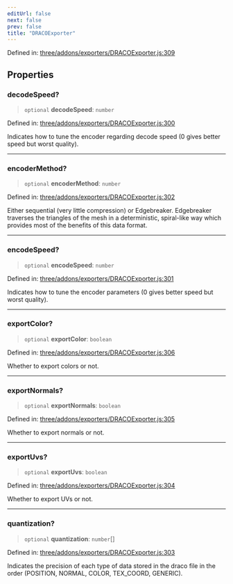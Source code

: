 ```yaml
---
editUrl: false
next: false
prev: false
title: "DRACOExporter"
---
```


Defined in: [three/addons/exporters/DRACOExporter.js:309](https://github.com/DefinitelyMaybe/three-i18n/blob/fa57b79433d1c349ffb23a78727299c8d4190136/three/addons/exporters/DRACOExporter.js#L309)

## Properties

### decodeSpeed?

> `optional` **decodeSpeed**: `number`

Defined in: [three/addons/exporters/DRACOExporter.js:300](https://github.com/DefinitelyMaybe/three-i18n/blob/fa57b79433d1c349ffb23a78727299c8d4190136/three/addons/exporters/DRACOExporter.js#L300)

Indicates how to tune the encoder regarding decode speed (0 gives better speed but worst quality).

***

### encoderMethod?

> `optional` **encoderMethod**: `number`

Defined in: [three/addons/exporters/DRACOExporter.js:302](https://github.com/DefinitelyMaybe/three-i18n/blob/fa57b79433d1c349ffb23a78727299c8d4190136/three/addons/exporters/DRACOExporter.js#L302)

Either sequential (very little compression) or Edgebreaker. Edgebreaker traverses the triangles of the mesh in a deterministic, spiral-like way which provides most of the benefits of this data format.

***

### encodeSpeed?

> `optional` **encodeSpeed**: `number`

Defined in: [three/addons/exporters/DRACOExporter.js:301](https://github.com/DefinitelyMaybe/three-i18n/blob/fa57b79433d1c349ffb23a78727299c8d4190136/three/addons/exporters/DRACOExporter.js#L301)

Indicates how to tune the encoder parameters (0 gives better speed but worst quality).

***

### exportColor?

> `optional` **exportColor**: `boolean`

Defined in: [three/addons/exporters/DRACOExporter.js:306](https://github.com/DefinitelyMaybe/three-i18n/blob/fa57b79433d1c349ffb23a78727299c8d4190136/three/addons/exporters/DRACOExporter.js#L306)

Whether to export colors or not.

***

### exportNormals?

> `optional` **exportNormals**: `boolean`

Defined in: [three/addons/exporters/DRACOExporter.js:305](https://github.com/DefinitelyMaybe/three-i18n/blob/fa57b79433d1c349ffb23a78727299c8d4190136/three/addons/exporters/DRACOExporter.js#L305)

Whether to export normals or not.

***

### exportUvs?

> `optional` **exportUvs**: `boolean`

Defined in: [three/addons/exporters/DRACOExporter.js:304](https://github.com/DefinitelyMaybe/three-i18n/blob/fa57b79433d1c349ffb23a78727299c8d4190136/three/addons/exporters/DRACOExporter.js#L304)

Whether to export UVs or not.

***

### quantization?

> `optional` **quantization**: `number`[]

Defined in: [three/addons/exporters/DRACOExporter.js:303](https://github.com/DefinitelyMaybe/three-i18n/blob/fa57b79433d1c349ffb23a78727299c8d4190136/three/addons/exporters/DRACOExporter.js#L303)

Indicates the precision of each type of data stored in the draco file in the order (POSITION, NORMAL, COLOR, TEX_COORD, GENERIC).
